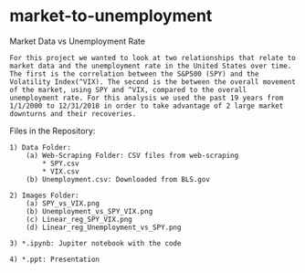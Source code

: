 # market-to-unemployment
Market Data vs Unemployment Rate

	For this project we wanted to look at two relationships that relate to market data and the unemployment rate in the United States over time. The first is the correlation between the S&P500 (SPY) and the Volatility Index(^VIX). The second is the between the overall movement of the market, using SPY and ^VIX, compared to the overall unemployment rate. For this analysis we used the past 19 years from 1/1/2000 to 12/31/2018 in order to take advantage of 2 large market downturns and their recoveries.

Files in the Repository:

    1) Data Folder:
        (a) Web-Scraping Folder: CSV files from web-scraping
            * SPY.csv
            * VIX.csv
        (b) Unemployment.csv: Downloaded from BLS.gov

    2) Images Folder:
        (a) SPY_vs_VIX.png
        (b) Unemployment_vs_SPY_VIX.png
        (c) Linear_reg_SPY_VIX.png
        (d) Linear_reg_Unemployment_vs_SPY.png

    3) *.ipynb: Jupiter notebook with the code

    4) *.ppt: Presentation

